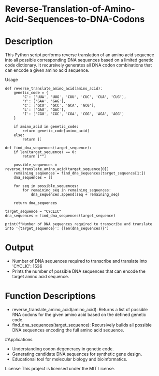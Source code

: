 # Reverse-Translation-of-Amino-Acid-Sequences-to-DNA-Codons


# Description
This Python script performs reverse translation of an amino acid sequence into all possible corresponding DNA sequences based on a limited genetic code dictionary. It recursively generates all DNA codon combinations that can encode a given amino acid sequence.

Usage
```
def reverse_translate_amino_acid(amino_acid):
    genetic_code = {
        'C': ['UUA', 'UUG', 'CUU', 'CUC', 'CUA', 'CUG'],
        'Y': ['GAA', 'GAG'],
        'C': ['GCU', 'GCC', 'GCA', 'GCG'],
        'L': ['GAU', 'GAC'],
        'I': ['CGU', 'CGC', 'CGA', 'CGG', 'AGA', 'AGG']
    }

    if amino_acid in genetic_code:
        return genetic_code[amino_acid]
    else:
        return []

def find_dna_sequences(target_sequence):
    if len(target_sequence) == 0:
        return [""]

    possible_sequences = reverse_translate_amino_acid(target_sequence[0])
    remaining_sequences = find_dna_sequences(target_sequence[1:])
    dna_sequences = []

    for seq in possible_sequences:
        for remaining_seq in remaining_sequences:
            dna_sequences.append(seq + remaining_seq)

    return dna_sequences

target_sequence = "CYCLIC"
dna_sequences = find_dna_sequences(target_sequence)

print(f"Number of DNA sequences required to transcribe and translate into '{target_sequence}': {len(dna_sequences)}")
```
# Output

* Number of DNA sequences required to transcribe and translate into 'CYCLIC': 1536
* Prints the number of possible DNA sequences that can encode the target amino acid sequence.

# Function Descriptions
* reverse_translate_amino_acid(amino_acid): Returns a list of possible RNA codons for the given amino acid based on the defined genetic code.
* find_dna_sequences(target_sequence): Recursively builds all possible DNA sequences encoding the full amino acid sequence.

#Applications
* Understanding codon degeneracy in genetic code.
* Generating candidate DNA sequences for synthetic gene design.
* Educational tool for molecular biology and bioinformatics.

License
This project is licensed under the MIT License.
